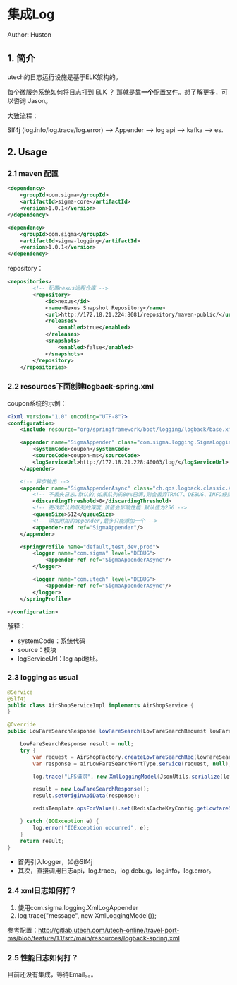 # 集成Log

Author: Huston

## 1. 简介

utech的日志运行设施是基于ELK架构的。

每个微服务系统如何将日志打到 ELK ？ 那就是靠**一个**配置文件。想了解更多，可以咨询 Jason。

大致流程：

Slf4j (log.info/log.trace/log.error) --> Appender --> log api --> kafka --> es.

## 2. Usage

### 2.1 maven 配置

```xml
<dependency>
    <groupId>com.sigma</groupId>
    <artifactId>sigma-core</artifactId>
    <version>1.0.1</version>
</dependency>

<dependency>
    <groupId>com.sigma</groupId>
    <artifactId>sigma-logging</artifactId>
    <version>1.0.1</version>
</dependency>
```

repository：
```xml
<repositories>
        <!-- 配置nexus远程仓库 -->
        <repository>
            <id>nexus</id>
            <name>Nexus Snapshot Repository</name>
            <url>http://172.18.21.224:8081/repository/maven-public/</url>
            <releases>
                <enabled>true</enabled>
            </releases>
            <snapshots>
                <enabled>false</enabled>
            </snapshots>
        </repository>
    </repositories>
```

### 2.2 resources下面创建logback-spring.xml

coupon系统的示例：
```xml
<?xml version="1.0" encoding="UTF-8"?>
<configuration>
    <include resource="org/springframework/boot/logging/logback/base.xml"/>

    <appender name="SigmaAppender" class="com.sigma.logging.SigmaLoggingAppender">
        <systemCode>coupon</systemCode>
        <sourceCode>coupon-ms</sourceCode>
        <logServiceUrl>http://172.18.21.228:40003/log/</logServiceUrl>
    </appender>

    <!-- 异步输出 -->
    <appender name="SigmaAppenderAsync" class="ch.qos.logback.classic.AsyncAppender">
        <!-- 不丢失日志.默认的,如果队列的80%已满,则会丢弃TRACT、DEBUG、INFO级别的日志 -->
        <discardingThreshold>0</discardingThreshold>
        <!-- 更改默认的队列的深度,该值会影响性能.默认值为256 -->
        <queueSize>512</queueSize>
        <!-- 添加附加的appender,最多只能添加一个 -->
        <appender-ref ref="SigmaAppender"/>
    </appender>

    <springProfile name="default,test,dev,prod">
        <logger name="com.sigma" level="DEBUG">
            <appender-ref ref="SigmaAppenderAsync"/>
        </logger>

        <logger name="com.utech" level="DEBUG">
            <appender-ref ref="SigmaAppenderAsync"/>
        </logger>
    </springProfile>

</configuration>
```

解释：
* systemCode：系统代码
* source：模块
* logServiceUrl：log api地址。


### 2.3 logging as usual

```java
@Service
@Slf4j
public class AirShopServiceImpl implements AirShopService {
}

@Override
public LowFareSearchResponse lowFareSearch(LowFareSearchRequest lowFareSearchRequest) throws AirFaultMessage, JAXBException {

    LowFareSearchResponse result = null;
    try {
        var request = AirShopFactory.createLowFareSearchReq(lowFareSearchRequest);
        var response = airLowFareSearchPortType.service(request, null);

        log.trace("LFS请求", new XmlLoggingModel(JsonUtils.serialize(lowFareSearchRequest), JaxbUtil.toXmlDocument(request), JaxbUtil.toXmlDocument(response)));

        result = new LowFareSearchResponse();
        result.setOriginApiData(response);

        redisTemplate.opsForValue().set(RedisCacheKeyConfig.getLowfareSearchKey(lowFareSearchRequest.getTraceId()), JsonUtils.serialize(response));

    } catch (IOException e) {
        log.error("IOException occurred", e);
    }
    return result;
}
```
* 首先引入logger，如@Slf4j
* 其次，直接调用日志api，log.trace，log.debug，log.info，log.error。

### 2.4 xml日志如何打？

1. 使用com.sigma.logging.XmlLogAppender
2. log.trace("message", new XmlLoggingModel());

参考配置：http://gitlab.utech.com/utech-online/travel-port-ms/blob/feature/1.1/src/main/resources/logback-spring.xml

### 2.5 性能日志如何打？

目前还没有集成，等待Email。。。